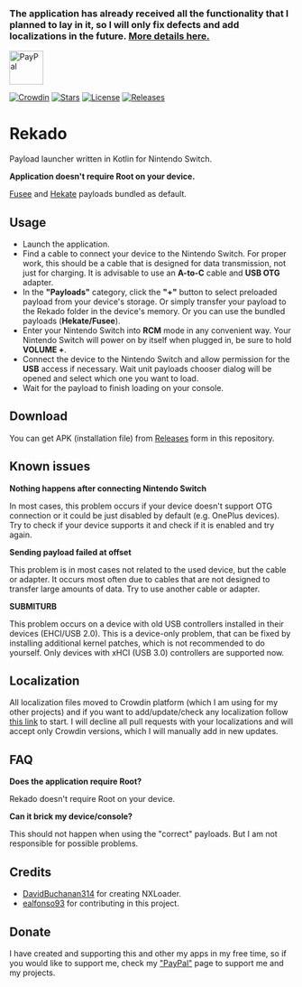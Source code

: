 ### The application has already received all the functionality that I planned to lay in it, so I will only fix defects and add localizations in the future. [More details here.](https://pavelrekun.dev/blog/news_25.08.2020/)


<a href="https://www.paypal.com/donate/?hosted_button_id=NRGW3HHUNPBVQ" target="_blank"><img src="https://i.imgur.com/TlWFXAN.png" alt="PayPal" height="60"></a>

[![Crowdin](https://badges.crowdin.net/rekado/localized.svg)](https://crowdin.com/project/rekado) [![Stars](https://img.shields.io/github/stars/MenosGrante/Rekado)](https://github.com/MenosGrante/Rekado/stargazers) [![License](https://img.shields.io/github/license/MenosGrante/Rekado)](https://github.com/MenosGrante/Rekado/blob/master/LICENSE) [![Releases](https://img.shields.io/github/downloads/MenosGrante/Rekado/total.svg)](https://github.com/MenosGrante/Rekado/releases/latest)

# Rekado
Payload launcher written in Kotlin for Nintendo Switch.

**Application doesn't require Root on your device.**

[Fusee](https://github.com/Atmosphere-NX/Atmosphere) and [Hekate](https://github.com/CTCaer/hekate) payloads bundled as default.

## Usage
* Launch the application.
* Find a cable to connect your device to the Nintendo Switch. For proper work, this should be a cable that is designed for data transmission, not just for charging. It is advisable to use an **A-to-C** cable and **USB OTG** adapter.
* In the **"Payloads"** category, click the **"+"** button to select preloaded payload from your device's storage. Or simply transfer your payload to the Rekado folder in the device's memory. Or you can use the bundled payloads (**Hekate/Fusee**).
* Enter your Nintendo Switch into **RCM** mode in any convenient way. Your Nintendo Switch will power on by itself when plugged in, be sure to hold **VOLUME +**.
* Connect the device to the Nintendo Switch and allow permission for the **USB** access if necessary. Wait unit payloads chooser dialog will be opened and select which one you want to load.
* Wait for the payload to finish loading on your console.

## Download
You can get APK (installation file) from [Releases](https://github.com/MenosGrante/Rekado/releases) form in this repository.

## Known issues
**Nothing happens after connecting Nintendo Switch**

In most cases, this problem occurs if your device doesn't support OTG connection or it could be just disabled by default (e.g. OnePlus devices). Try to check if your device supports it and check if it is enabled and try again.

**Sending payload failed at offset**

This problem is in most cases not related to the used device, but the cable or adapter. It occurs most often due to cables that are not designed to transfer large amounts of data. Try to use another cable or adapter.

**SUBMITURB**

This problem occurs on a device with old USB controllers installed in their devices (EHCI/USB 2.0). This is a device-only problem, that can be fixed by installing additional kernel patches, which is not recommended to do yourself. Only devices with xHCI (USB 3.0) controllers are supported now.

## Localization
All localization files moved to Crowdin platform (which I am using for my other projects) and if you want to add/update/check any localization follow [this link](https://crowdin.com/project/rekado) to start. I will decline all pull requests with your localizations and will accept only Crowdin versions, which I will manually add in new updates.

## FAQ
**Does the application require Root?**

Rekado doesn't require Root on your device.

**Can it brick my device/console?**

This should not happen when using the "correct" payloads. But I am not responsible for possible problems.

## Credits
* [DavidBuchanan314](https://github.com/DavidBuchanan314) for creating NXLoader.
* [ealfonso93](https://github.com/ealfonso93) for contributing in this project.

## Donate
I have created and supporting this and other my apps in my free time, so if you would like to support me, check my <a href="https://www.paypal.com/donate/?hosted_button_id=NRGW3HHUNPBVQ" target="_blank">"PayPal"</a> page to support me and my projects.
